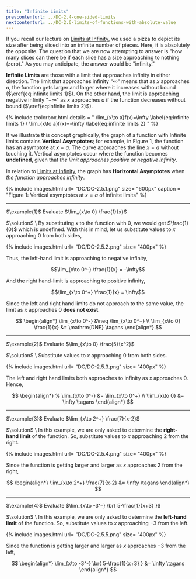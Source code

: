 ```yaml
---
title: "Infinite Limits"
prevcontenturl: ../DC-2.4-one-sided-limits
nextcontenturl: ../DC-2.6-limits-of-functions-with-absolute-value
---
```


 If you recall our lecture on [Limits at Infinity](../DC-2.3-limits-at-infinity), we used a pizza to depict its size after being sliced into an infinite number of pieces. Here, it is absolutely the opposite. The question that we are now attempting to answer is "how many slices can there be if each slice has a size approaching to nothing (zero)." 
As you may anticipate, the answer would be "infinity."


**Infinite Limits** are those with a limit that approaches infinity in either direction. The limit that approaches infinity "$\infty$" means that as $x$ approaches $a$, the function gets larger and larger where it increases without bound ($\eref{eq:infinite limits 1}$). On the other hand, the limit is approaching negative infinity "$-\infty$" as $x$ approaches $a$ if the function decreases without bound ($\eref{eq:infinite limits 2}$).
 

{% include tcolorbox.html
    details = "
        \lim_{x\to a}f(x)=\infty 
		    \label{eq:infinite limits 1} \\
	    \lim_{x\to a}f(x)=-\infty
		    \label{eq:infinite limits 2}
    "
%}




If we illustrate this concept graphically, the graph of a function with Infinite limits contains **Vertical Asymptotes**; for example, in Figure 1, the function has an asymptote at $x=a$. The curve approaches the line $x=a$ without touching it. Vertical asymptotes occur where the function becomes **undefined**, given that *the limit approaches positive or negative infinity*. 

In relation to [Limits at Infinity](../DC-2.3-limits-at-infinity), the graph has **Horizontal Asymptotes** when *the function approaches infinity*.

{% include images.html 
    url= "DC/DC-2.5.1.png" 
    size= "600px"
    caption = "Figure 1: Vertical asymptotes at $x=a$ of infinite limits"
%}










---
$\example{1}$
Evaluate $\lim_{x\to 0} \frac{1}{x}$

$\solution$ \\
By substituting $x$ to the function with 0, we would get $\frac{1}{0}$ which is undefined. With this in mind, let us substitute values to $x$ approaching 0 from both sides,

{% include images.html 
    url= "DC/DC-2.5.2.png" 
    size= "400px"
%}


Thus, the left-hand limit is approaching to negative infinity,

$$\lim_{x\to 0^-} \frac{1}{x} = -\infty$$

And the right hand-limit is approaching to positive infinity,

$$\lim_{x\to 0^+} \frac{1}{x} = \infty$$

Since the left and right hand limits do not approach to the same value, the limit as $x$ approaches $0$ **does not exist**.

$$
\begin{align*}
	\lim_{x\to 0^-} &\neq \lim_{x\to 0^+} \\  
	\lim_{x\to 0} \frac{1}{x} &= \mathrm{DNE}	\tagans
\end{align*}
$$




---
$\example{2}$
Evaluate $\lim_{x\to 0} \frac{5}{x^2}$

$\solution$ \\
Substitute values to $x$ approaching 0 from both sides.

{% include images.html 
    url= "DC/DC-2.5.3.png" 
    size= "400px"
%}

The left and right hand limits both approaches to infinity as $x$ approaches 0. Hence,

$$
\begin{align*}
%	\lim_{x\to 0^-} &= \lim_{x\to 0^+} \\  
	\lim_{x\to 0} &= \infty		\tagans
\end{align*}
$$



---
$\example{3}$
Evaluate $\lim_{x\to 2^+} \frac{7}{x-2}$

$\solution$ \\
In this example, we are only asked to determine the **right-hand limit** of the function. So, substitute values to $x$ approaching 2 from the right.

{% include images.html 
    url= "DC/DC-2.5.4.png" 
    size= "400px"
%}



Since the function is getting larger and larger as $x$ approaches 2 from the right,

$$
\begin{align*}
	\lim_{x\to 2^+} \frac{7}{x-2} &= \infty	\tagans
\end{align*}
$$




---
$\example{4}$
Evaluate $\lim_{x\to -3^-} \br{ 5-\frac{1}{x+3} }$

$\solution$ \\
In this example, we are only asked to determine the **left-hand limit** of the function. So, substitute values to $x$ approaching $-3$ from the left.

{% include images.html 
    url= "DC/DC-2.5.5.png" 
    size= "400px"
%}

Since the function is getting larger and larger as $x$ approaches $-3$ from the left,

$$
\begin{align*}
	\lim_{x\to -3^-} \br{ 5-\frac{1}{x+3} } &= \infty	\tagans
\end{align*}
$$